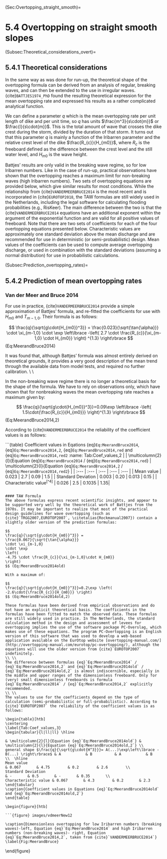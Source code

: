 (Sec:Overtopping_straight_smooth)=
# 5.4 Overtopping on straight smooth slopes

(Subsec:Theoretical_considerations_overt)=
## 5.4.1 Theoretical considerations

In the same way as was done for run-up, the theoretical shape of the overtopping formula can be derived from an analysis of regular, breaking waves, and can then be extended to the use in irregular waves. {cite}`BATTJES1974_PhD` found the resulting theoretical expression for the mean overtopping rate and expressed his results as a rather complicated analytical function.

We can define a parameter $q$ which is the mean overtopping rate per unit length of dike and per unit time, so $q$ has units $\frac{m^3}{s\cdot{m}}$ or $\frac{l}{s\cdot{m}}$. This is the total amount of wave that crosses the dike crest during the storm, divided by the duration of that storm. It turns out that this parameter $q$ is mainly a function of the Iribarren parameter and the relative crest level of the dike $\frac{R_{c}}{H_{m0}}$, where $R_{c}$ is the freeboard defined as the difference between the crest level and the still water level, and $H_{m0}$ is the wave height.

Battjes’ results are only valid in the breaking wave regime, so for low Iribarren numbers. Like in the case of run-up, practical observations have shown that the overtopping reaches a maximum limit for non-breaking waves (high Iribarren numbers). Two sets of overtopping equations are provided below, which give similar results for most conditions. While the relationship from {cite}`VANDERMEERBRUCE2014` is the most recent and is incorporated in {cite}`EUROTOP2018`, the TAW formulas are still widely used in the Netherlands, including the legal software for calculating flooding probabilities (e.g., RisKeer). The main difference between the two is that the {cite}`VANDERMEERBRUCE2014` equations have an additional exponent within the argument of the exponential function and are valid for all positive values of freeboard. Note that there are two sets of coefficients for each of the four overtopping equations presented below. Characteristic values are approximately one standard deviation above the mean discharge and are recommended for use in deterministic (or semi-probabilistic) design. Mean values of the coefficients can be used to compute average overtopping discharge, or used in combination with the standard deviations (assuming a normal distribution) for use in probabilistic calculations. 

(Subsec:Prediction_overtopping_rates)=
## 5.4.2 Prediction of mean overtopping rates

### Van der Meer and Bruce 2014
For use in practice, {cite}`VANDERMEERBRUCE2014` provide a simple approximation of Battjes’ formula, and re-fitted the coefficients for use with $H_{m0}$ and $T_{m-1,0}$. Their formula is as follows:

$$
\frac{q}{\sqrt{g\cdot{H_{m0}}^3}} =
\frac{0.023}{\sqrt{\tan{\alpha}}} \cdot \xi_{m-1,0} \cdot \exp
\left\lbrace
-\left(
2.7 \cdot \frac{R_{c}}{\xi_{m-1,0} \cdot H_{m0}}
\right)
^{1.3}
\right\rbrace
$$ (Eq:MeerandBruce2014)

It was found that, although Battjes’ formula was almost entirely derived on theoretical grounds, it provides a very good description of the mean trend through the available data from model tests, and required no further calibration.
\\ \\

In the non-breaking wave regime there is no longer a theoretical basis for the shape of the formula. We have to rely on observations only, which have shown that for nonbreaking waves the mean overtopping rate reaches a maximum given by: 

$$
\frac{q}{\sqrt{g\cdot{H_{m0}}^3}}=0.09\exp \left\lbrace -\left( 1.5\cdot{\frac{R_{c}}{H_{m0}}} \right)^{1.3} \right\rbrace
$$ (Eq:MeerandBruce2014,2)

According to {cite}`VANDERMEERBRUCE2014` the reliability of the coefficient values is as follows: 

```{table} Coefficient values in Eqations {eq}`Eq:MeerandBruce2014`, {eq}`Eq:MeerandBruce2014,2`, {eq}`Eq:MeerandBruce2014,red` and {eq}`Eq:MeerandBruce2014,red2`
:name: Tab:Coef_values,2
| | \multicolumn{2}{l}{Equation {eq}`Eq:MeerandBruce2014` / {eq}`Eq:MeerandBruce2014,red`} | \multicolumn{2}{l}{Equation {eq}`Eq:MeerandBruce2014,2` / {eq}`Eq:MeerandBruce2014,red2`} |
| :--- | :--- | :--- | :--- | :--- |
| Mean value                                                             | 0.023       | 2.7        | 0.09        | 1.5        |
| Standard Deviation                                                     | 0.003       | 0.20       | 0.013       | 0.15       |
| Characteristic value<sup>[^4]</sup>                                                   | 0.026       | 2.5        | 0.1035       | 1.35|
```

#### TAW Formula
The above formulas express recent scientific insights, and appear to be supported very well by the theoretical work of Battjes from the 1970s. It may be important to realize that most of the practical design guidelines for wave overtopping (such as {cite}`TRGG2007,EUROTOP2007`, \citetalias{Rockmanual2007}) contain a slightly older version of the prediction formulas: 

$$
\frac{q}{\sqrt{g\cdot{H_{m0}}^3}} = 
\frac{0.067}{\sqrt{\tan{\alpha}}}
\cdot \xi_{m-1,0} 
\cdot \exp 
\left( 
-4.75 \cdot \frac{R_{c}}{\xi_{m-1,0}\cdot H_{m0}}
\right)
$$ (Eq:MeerandBruce2014old)

With a maximum of:

$$
\frac{q}{\sqrt{g\cdot{H_{m0}}^3}}=0.2\exp \left( -2.6\cdot{\frac{R_{c}}{H_{m0}}} \right)
$$ (Eq:MeerandBruce2014old,2)

These formulas have been derived from empirical observations and do not have an explicit theoretical basis. The coefficients in the formulas have been fitted to match the observed data. These formulas are still widely used in practice. In The Netherlands, the standard calculation method in the design and assessment of levees for overtopping implies the use of the software package PC-Overslag, which makes use of these equations. The program PC-Overtopping is an English version of this software that was used to develop a web-based application available on the EurOtop website [overtopping-manual.com/](http://overtopping-manual.com/eurotop/pc-overtopping/), although the equations will use the older version from {cite}`EUROTOP2007` indefinitely.
\\ \\
The difference between formulas {eq}`Eq:MeerandBruce2014` / {eq}`Eq:MeerandBruce2014,2` and {eq}`Eq:MeerandBruce2014old` / {eq}`Eq:MeerandBruce2014old,2` is almost indiscernible, especially in the middle and upper ranges of the dimensionless freeboard. Only for (very) small dimensionless freeboards is formula {eq}`Eq:MeerandBruce2014` / {eq}`Eq:MeerandBruce2014,2` explicitly recommended.
\\ \\
The values to use for the coefficients depend on the type of calculation (semi-probabilistic or full-probabilistic). According to {cite}`EUROTOP2007` the reliability of the coefficient values is as follows:

\begin{table}[htb]
\centering
\label{Tab:Coef_values,3}
\begin{tabular}{l|ll|ll} \hline
                                                                       & \multicolumn{2}{l}{Equation {eq}`Eq:MeerandBruce2014old`} & \multicolumn{2}{l}{Equation {eq}`Eq:MeerandBruce2014old,2`} \\
general shape $\frac{q}{\sqrt{g\cdot{H^3}}}= A(...)\exp\left\lbrace -B(...) \right\rbrace$ & A           & B          & A           & B          \\  \hline
Mean value                                                             & 0.067       & 4.75        & 0.2        & 2.6        \\
Standard Deviation                                                     & -       & 0.5       & -       & 0.35       \\
Characteristic value & 0.067       & 4.3        & 0.2       & 2.3      
\end{tabular}
\caption{Coefficient values in Equations {eq}`Eq:MeerandBruce2014old` and {eq}`Eq:MeerandBruce2014old,2`}
\end{table}

\begin{figure}[htb] 

```{figure} images/vdmeerNew12
```
 	\caption{Dimensionless overtopping for low Iribarren numbers (breaking waves)-left, Equation {eq}`Eq:MeerandBruce2014` and high Iribarren numbers (non-breaking waves)- right, Equation {eq}`Eq:MeerandBruce2014,2`, taken from {cite}`VANDERMEERBRUCE2014`}
	\label{Fig:MeerandBruce}

\end{figure}